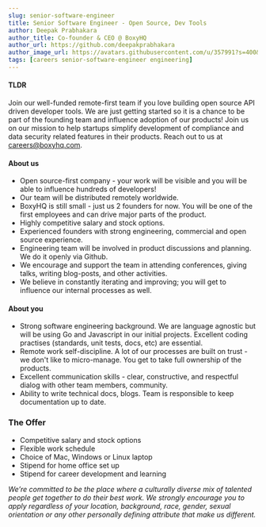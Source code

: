 ```yaml
---
slug: senior-software-engineer
title: Senior Software Engineer - Open Source, Dev Tools
author: Deepak Prabhakara
author_title: Co-founder & CEO @ BoxyHQ
author_url: https://github.com/deepakprabhakara
author_image_url: https://avatars.githubusercontent.com/u/357991?s=400&v=4
tags: [careers senior-software-engineer engineering]
---
```


#### TLDR

Join our well-funded remote-first team if you love building open source API driven developer tools. We are just getting started so it is a chance to be part of the founding team and influence adoption of our products! Join us on our mission to help startups simplify development of compliance and data security related features in their products. Reach out to us at careers@boxyhq.com.

#### About us

- Open source-first company - your work will be visible and you will be able to influence hundreds of developers!
- Our team will be distributed remotely worldwide.
- BoxyHQ is still small - just us 2 founders for now. You will be one of the first employees and can drive major parts of the product.
- Highly competitive salary and stock options.
- Experienced founders with strong engineering, commercial and open source experience.
- Engineering team will be involved in product discussions and planning. We do it openly via Github.
- We encourage and support the team in attending conferences, giving talks, writing blog-posts, and other activities.
- We believe in constantly iterating and improving; you will get to influence our internal processes as well.

#### About you

- Strong software engineering background. We are language agnostic but will be using Go and Javascript in our initial projects. Excellent coding practises (standards, unit tests, docs, etc) are essential.
- Remote work self-discipline. A lot of our processes are built on trust - we don't like to micro-manage. You get to take full ownership of the products.
- Excellent communication skills - clear, constructive, and respectful dialog  with other team members, community.
- Ability to write technical docs, blogs. Team is responsible to keep documentation up to date.

### The Offer

- Competitive salary and stock options
- Flexible work schedule
- Choice of Mac, Windows or Linux laptop
- Stipend for home office set up
- Stipend for career development and learning

*We’re committed to be the place where a culturally diverse mix of talented people get together to do their best work. We strongly encourage you to apply regardless of your location, background, race, gender, sexual orientation or any other personally defining attribute that make us different.*
